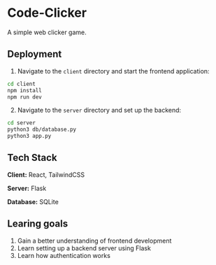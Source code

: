 
# Code-Clicker

A simple web clicker game. 


## Deployment

1. Navigate to the `client` directory and start the frontend application:

```bash
cd client
npm install
npm run dev
```

2. Navigate to the `server` directory and set up the backend:

```bash
cd server
python3 db/database.py
python3 app.py
```


## Tech Stack

**Client:** React, TailwindCSS

**Server:** Flask

**Database:** SQLite
## Learing goals

1. Gain a better understanding of frontend development  
2. Learn setting up a backend server using Flask  
3. Learn how authentication works  